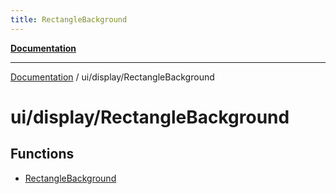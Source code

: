 ```yaml
---
title: RectangleBackground
---
```


[**Documentation**](../../../index.md)

***

[Documentation](../../../index.md) / ui/display/RectangleBackground

# ui/display/RectangleBackground

## Functions

- [RectangleBackground](functions/RectangleBackground.md)
